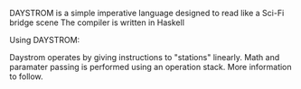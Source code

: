 DAYSTROM is a simple imperative language designed to read like a Sci-Fi bridge scene
The compiler is written in Haskell

Using DAYSTROM:

Daystrom operates by giving instructions to "stations" linearly. Math and paramater passing is performed using an operation stack. More information to follow.
